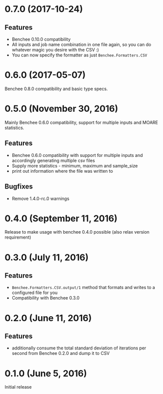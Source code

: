 # 0.7.0 (2017-10-24)

## Features

* Benchee 0.10.0 compatibility
* All inputs and job name combination in one file again, so you can do whatever magic you desire with the CSV :)
* You can now specify the formatter as just `Benchee.Formatters.CSV`

# 0.6.0 (2017-05-07)

Benchee 0.8.0 compatibility and basic type specs.

# 0.5.0 (November 30, 2016)

Mainly Benchee 0.6.0 compatibility, support for multiple inputs and MOARE statistics.

## Features

* Benchee 0.6.0 compatibility with support for multiple inputs and accordingly generating multiple csv files
* Supply more statistics - minimum, maximum and sample_size
* print out information where the file was written to

## Bugfixes

* Remove 1.4.0-rc.0 warnings

# 0.4.0 (September 11, 2016)

Release to make usage with benchee 0.4.0 possible (also relax version requirement)

# 0.3.0 (July 11, 2016)

## Features
* `Benchee.Formatters.CSV.output/1` method that formats and writes to a configured file for you
* Compatibility with Benchee 0.3.0

# 0.2.0 (June 11, 2016)

## Features

* additionally consume the total standard deviation of iterations per second from Benchee 0.2.0 and dump it to CSV

# 0.1.0 (June 5, 2016)

Initial release
